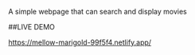 A simple webpage that can search and display movies

##LIVE DEMO

https://mellow-marigold-99f5f4.netlify.app/
